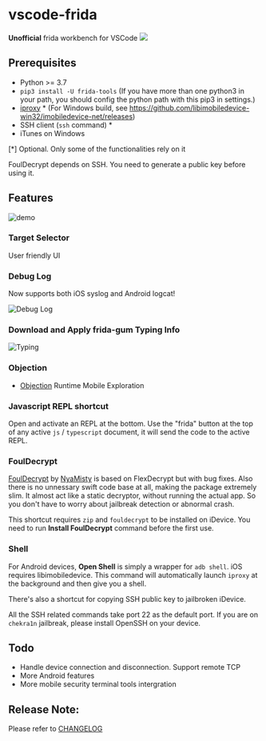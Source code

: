 # vscode-frida

**Unofficial** frida workbench for VSCode [![](https://img.shields.io/visual-studio-marketplace/v/CodeColorist.vscode-frida?color=%230af&label=install&logo=visual-studio-code&logoColor=%230ac&style=plastic)](https://marketplace.visualstudio.com/items?itemName=CodeColorist.vscode-frida)

## Prerequisites

* Python >= 3.7
* `pip3 install -U frida-tools` (If you have more than one python3 in your path, you should config the python path with this pip3 in settings.)
* [iproxy](https://libimobiledevice.org/#get-started) * (For Windows build, see https://github.com/libimobiledevice-win32/imobiledevice-net/releases)
* SSH client (`ssh` command) *
* iTunes on Windows

[*] Optional. Only some of the functionalities rely on it

FoulDecrypt depends on SSH. You need to generate a public key before using it.

## Features

![demo](resources/doc/demo.gif)

### Target Selector

User friendly UI

### Debug Log

Now supports both iOS syslog and Android logcat!

![Debug Log](resources/doc/syslog.gif)

### Download and Apply frida-gum Typing Info

![Typing](resources/doc/typing.gif)

### Objection

* [Objection](https://github.com/sensepost/objection) Runtime Mobile Exploration

### Javascript REPL shortcut

Open and activate an REPL at the bottom. Use the "frida" button at the top of any active `js` / `typescript` document, it will send the code to the active REPL.

### FoulDecrypt

[FoulDecrypt](https://github.com/NyaMisty/fouldecrypt) by [NyaMisty](https://twitter.com/miscmisty) is based on FlexDecrypt but with bug fixes. Also there is no unnessary swift code base at all, making the package extremely slim. It almost act like a static decryptor, without running the actual app. So you don't have to worry about jailbreak detection or abnormal crash.

This shortcut requires `zip` and `fouldecrypt` to be installed on iDevice. You need to run **Install FoulDecrypt** command before the first use.

### Shell

For Android devices, **Open Shell** is simply a wrapper for `adb shell`. iOS requires libimobiledevice. This command will automatically launch `iproxy` at the background and then give you a shell.

There's also a shortcut for copying SSH public key to jailbroken iDevice.

All the SSH related commands take port 22 as the default port. If you are on `chekra1n` jailbreak, please install OpenSSH on your device.

## Todo

* Handle device connection and disconnection. Support remote TCP
* More Android features
* More mobile security terminal tools intergration

## Release Note:

Please refer to [CHANGELOG](CHANGELOG.md)
